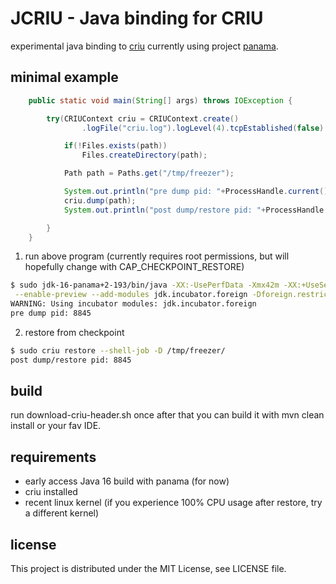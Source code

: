 # JCRIU - Java binding for CRIU
experimental java binding to [criu](https://github.com/checkpoint-restore/criu) currently using project [panama](https://openjdk.java.net/projects/panama/).

## minimal example
```java
    public static void main(String[] args) throws IOException {

        try(CRIUContext criu = CRIUContext.create()
                .logFile("criu.log").logLevel(4).tcpEstablished(false).leaveRunning(false)) {

            if(!Files.exists(path))
                Files.createDirectory(path);

            Path path = Paths.get("/tmp/freezer");

            System.out.println("pre dump pid: "+ProcessHandle.current().pid());
            criu.dump(path);
            System.out.println("post dump/restore pid: "+ProcessHandle.current().pid());

        }
    }

```

1) run above program (currently requires root permissions, but will hopefully change with CAP_CHECKPOINT_RESTORE)
```bash
$ sudo jdk-16-panama+2-193/bin/java -XX:-UsePerfData -Xmx42m -XX:+UseSerialGC\
 --enable-preview --add-modules jdk.incubator.foreign -Dforeign.restricted=permit -cp test.jar:JCRIU-x.x-SNAPSHOT.jar foo.Test
WARNING: Using incubator modules: jdk.incubator.foreign
pre dump pid: 8845
```

2) restore from checkpoint
```bash
$ sudo criu restore --shell-job -D /tmp/freezer/
post dump/restore pid: 8845

```

## build
run download-criu-header.sh once
after that you can build it with mvn clean install or your fav IDE.

## requirements
+ early access Java 16 build with panama (for now)
+ criu installed
+ recent linux kernel (if you experience 100% CPU usage after restore, try a different kernel)

## license
This project is distributed under the MIT License, see LICENSE file.
